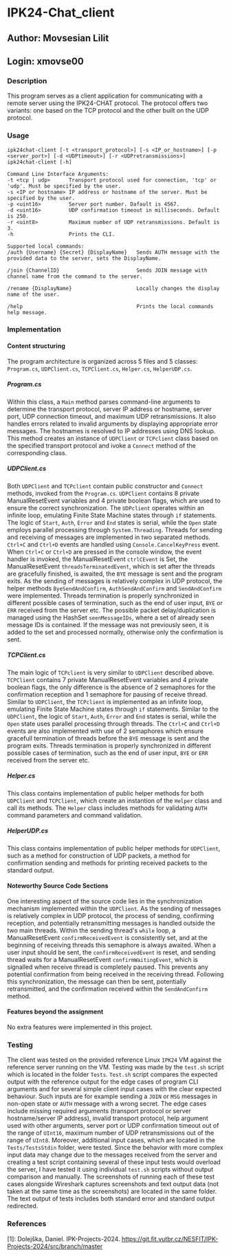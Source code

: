 # IPK24-Chat_client

## Author: Movsesian Lilit
## Login: xmovse00

### Description
This program serves as a client application for communicating with a remote server using the IPK24-CHAT protocol. The protocol offers two variants: one based on the TCP protocol and the other built on the UDP protocol.

### Usage 
    ipk24chat-client [-t <transport_protocol>] [-s <IP_or_hostname>] [-p <server_port>] [-d <UDPtimeout>] [-r <UDPretransmissions>]
    ipk24chat-client [-h]

    Command Line Interface Arguments:
    -t <tcp | udp>      Transport protocol used for connection, 'tcp' or 'udp'. Must be specified by the user.
    -s <IP or hostname> IP address or hostname of the server. Must be specified by the user.
    -p <uint16>         Server port number. Dafault is 4567.
    -d <uint16>         UDP confirmation timeout in milliseconds. Default is 250.
    -r <uint8>          Maximum number of UDP retransmissions. Default is 3.
    -h                  Prints the CLI.

    Supported local commands:
    /auth {Username} {Secret} {DisplayName}   Sends AUTH message with the provided data to the server, sets the DisplayName.
    
    /join {ChannelID}                         Sends JOIN message with channel name from the command to the server.
    
    /rename {DisplayName}                     Locally changes the display name of the user.
    
    /help                                     Prints the local commands help message.

### Implementation

#### Content structuring
The program architecture is organized across 5 files and 5 classes: `Program.cs`, `UDPClient.cs`, `TCPClient.cs`, `Helper.cs`, `HelperUDP.cs`.

##### Program.cs
Within this class, a `Main` method parses command-line arguments to determine the transport protocol, server IP address or hostname, server port, UDP connection timeout, and maximum UDP retransmissions. It also handles errors related to invalid arguments by displaying appropriate error messages. The hostnames is resolved to IP addresses using DNS lookup. This method creates an instance of `UDPClient` or `TCPclient` class based on the specified transport protocol and ivoke a `Connect` method of the corresponding class. 

##### UDPClient.cs
Both `UDPClient` and `TCPclient` contain public constructor and `Connect` methods, invoked from the `Program.cs`. `UDPClient` contains 8 private ManualResetEvent variables and 4 private boolean flags, which are used to ensure the correct synchronization. The `UDPclient` operates within an infinite loop, emulating Finite State Machine states through `if` statements. The logic of `Start`, `Auth`, `Error` and `End` states is serial, while the `Open` state employs parallel processing through `System.Threading`. Threads for sending and receiving of messages are implemented in two separated methods. `Ctrl+C` and `Ctrl+D` events are handled using `Console.CancelKeyPress` event. When `Ctrl+C` or `Ctrl+D` are pressed in the console window, the event handler is invoked, the ManualResetEvent `ctrlCEvent` is Set, the ManualResetEvent `threadsTerminatedEvent`, which is set after the threads are gracefully finished, is awaited, the `BYE` message is sent and the program exits. As the sending of messages is relatively complex in UDP protocol, the helper methods `ByeSendAndConfirm`, `AuthSendAndConfirm` and `SendAndConfirm` were implemented. Threads termination is properly synchronized in different possible cases of termination, such as the end of user input, `BYE` or `ERR` received from the server etc. The possible packet delay/duplication is managed using the HashSet `seenMessageIDs`, where a set of already seen message IDs is contained. If the message was not previously seen, it is added to the set and processed normally, otherwise only the confirmation is sent.

##### TCPClient.cs
The main logic of `TCPclient` is very similar to `UDPClient` described above. `TCPClient` contains 7 private ManualResetEvent variables and 4 private boolean flags, the only difference is the absence of 2 semaphores for the confirmation reception and 1 semaphore for pausing of receive thread. Similar to `UDPClient`, the `TCPclient` is implemented as an infinite loop, emulating Finite State Machine states through `if` statements. Similar to the `UDPClient`, the logic of `Start`, `Auth`, `Error` and `End` states is serial, while the `Open` state uses parallel processing through threads. The `Ctrl+C` and `Ctrl+D` events are also implemented with use of 2 semaphores which ensure gracefull termination of threads before the `BYE` message is sent and the program exits. Threads termination is properly synchronized in different possible cases of termination, such as the end of user input, `BYE` or `ERR` received from the server etc.

##### Helper.cs
This class contains implementation of public helper methods for both `UDPClient` and `TCPClient`, which create an instantion of the `Helper` class and call its methods. The `Helper` class includes methods for validating `AUTH` command parameters and command validation.

##### HelperUDP.cs
This class contains implementation of public helper methods for `UDPClient`, such as a method for construction of UDP packets, a method for confirmation sending and methods for printing received packets to the standard output.

#### Noteworthy Source Code Sections
One interesting aspect of the source code lies in the synchronization mechanism implemented within the `UDPClient`. As the sending of messages is relatively complex in UDP protocol, the process of sending, confirming reception, and potentially retransmitting messages is handled outside the two main threads. Within the sending thread's `while` loop, a ManualResetEvent `confirmReceivedEvent` is consistently set, and at the beginning of receiving threads this semaphore is always awaited. When a user input should be sent, the `confirmReceivedEvent` is reset, and sending thread waits for a ManualResetEvent `confirmWaitingEvent`, which is signalled when receive thread is completely paused. This prevents any potential confirmation from being received in the receiving thread. Following this synchronization, the message can then be sent, potentially retransmitted, and the confirmation received within the `SendAndConfirm` method.

#### Features beyond the assignment
No extra features were implemented in this project.

### Testing
The client was tested on the provided reference Linux `IPK24` VM against the reference server running on the VM. Testing was made by the `test.sh` script which is located in the folder `Tests`. `Test.sh` script compares the expected output with the reference output for the edge cases of program CLI arguments and for several simple client input cases with the clear expected behaviour. Such inputs are for example sending a `JOIN` or `MSG` messages in non-open state or `AUTH` message with a wrong secret. The edge cases include missing required arguments (transport protocol or server hostname/server IP address), invalid transport protocol, help argument used with other arguments, server port or UDP confirmation timeout out of the range of `UInt16`, maximum number of UDP retransmissions out of the range of `UInt8`. 
Moreover, additional input cases, which are located in the `Tests/TestsStdin` folder, were tested. Since the behavior with more complex input data may change due to the messages received from the server and creating a test script containing several of these input tests would overload the server, I have tested it using individual `test.sh` scripts without output comparison and manually. The screenshots of running each of these test cases alongside Wireshark captures screenshots and text output data (not taken at the same time as the screenshots) are located in the same folder. The text output of tests includes both standard error and standard output redirected.

### References
[1]: Dolejška, Daniel. IPK-Projects-2024. https://git.fit.vutbr.cz/NESFIT/IPK-Projects-2024/src/branch/master